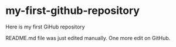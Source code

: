 # my-first-github-repository
Here is my first GiHub repository

README.md file was just edited manually. One more edit on GitHub.
